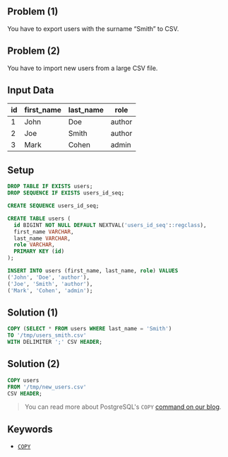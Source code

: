 ## Problem (1)

You have to export users with the surname “Smith” to CSV.


## Problem (2)

You have to import new users from a large CSV file.


## Input Data

| id | first_name | last_name | role   |
|----|------------|-----------|--------|
| 1  | John       | Doe       | author |
| 2  | Joe        | Smith     | author |
| 3  | Mark       | Cohen     | admin  |


## Setup

```sql
DROP TABLE IF EXISTS users;
DROP SEQUENCE IF EXISTS users_id_seq;

CREATE SEQUENCE users_id_seq;

CREATE TABLE users (
  id BIGINT NOT NULL DEFAULT NEXTVAL('users_id_seq'::regclass),
  first_name VARCHAR,
  last_name VARCHAR,
  role VARCHAR,
  PRIMARY KEY (id)
);

INSERT INTO users (first_name, last_name, role) VALUES
('John', 'Doe', 'author'),
('Joe', 'Smith', 'author'),
('Mark', 'Cohen', 'admin');
```


## Solution (1)

```sql
COPY (SELECT * FROM users WHERE last_name = 'Smith')
TO '/tmp/users_smith.csv'
WITH DELIMITER ';' CSV HEADER;
```


## Solution (2)

```sql
COPY users
FROM '/tmp/new_users.csv'
CSV HEADER;
```

> You can read more about PostgreSQL's `COPY` [command on our blog](https://infinum.com/the-capsized-eight/superfast-csv-imports-using-postgresqls-copy).

## Keywords

* [`COPY`](https://www.postgresql.org/docs/current/sql-copy.html)
